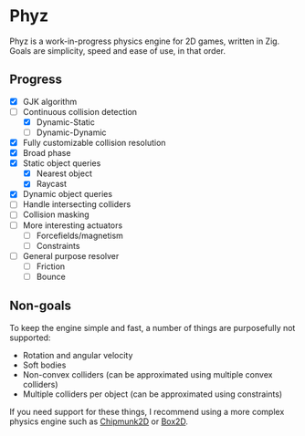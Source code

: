 # Phyz

Phyz is a work-in-progress physics engine for 2D games, written in Zig.
Goals are simplicity, speed and ease of use, in that order.

## Progress

- [x] GJK algorithm
- [ ] Continuous collision detection
	- [x] Dynamic-Static
	- [ ] Dynamic-Dynamic
- [x] Fully customizable collision resolution
- [x] Broad phase
- [x] Static object queries
	- [x] Nearest object
	- [x] Raycast
- [x] Dynamic object queries
- [ ] Handle intersecting colliders
- [ ] Collision masking
- [ ] More interesting actuators
	- [ ] Forcefields/magnetism
	- [ ] Constraints
- [ ] General purpose resolver
	- [ ] Friction
	- [ ] Bounce

## Non-goals

To keep the engine simple and fast, a number of things are purposefully not supported:

- Rotation and angular velocity
- Soft bodies
- Non-convex colliders (can be approximated using multiple convex colliders)
- Multiple colliders per object (can be approximated using constraints)

If you need support for these things, I recommend using a more complex physics engine
such as [Chipmunk2D] or [Box2D].

[Chipmunk2D]: https://chipmunk-physics.net/
[Box2D]: https://box2d.org/
